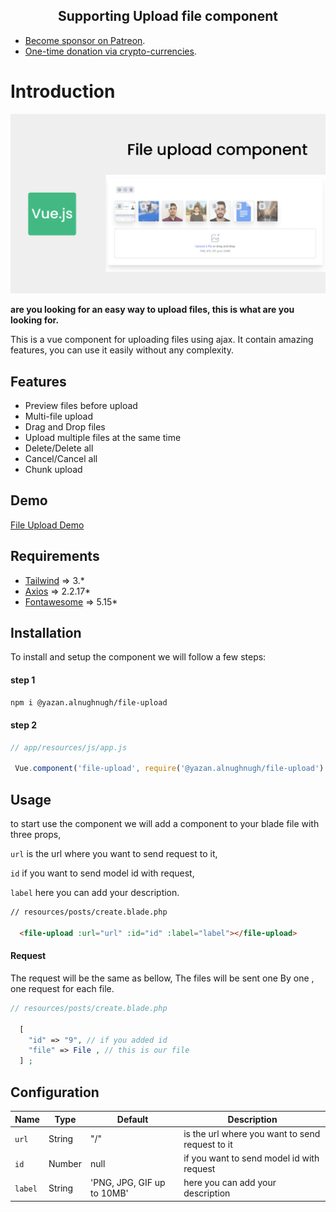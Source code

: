 <h2 align="center">Supporting Upload file component</h2>

- [Become sponsor on Patreon](https://www.patreon.com/yazan_alnughnugh).
- [One-time donation via crypto-currencies](https://github.com/yazan-alnugnugh/laravel-datatable/blob/master/_docs/Donations/crypto/index.md).


# Introduction

<p align="center">
    <img src="art/intro-image.png" alt="laravel-vue-datatable intro image">
</p>

**are you looking for an easy way to upload files, this is what are you looking for.**

This is a vue component for uploading files using ajax. It contain amazing features, you can use it easily without any complexity.
## Features
- Preview files before upload
- Multi-file upload
- Drag and Drop files
- Upload multiple files at the same time
- Delete/Delete all
- Cancel/Cancel all
- Chunk upload

## Demo

 [File Upload Demo](https://packages.tourismcaravan.com/uploads)
 
## Requirements

* [Tailwind](https://tailwindcss.com/) => 3.*
* [Axios](https://github.com/axios/axios) => 2.2.17*
* [Fontawesome](fontawesome.com) => 5.15*


## Installation
   
 
To install and setup the component we will follow a few steps:

#### step 1 
```bash
npm i @yazan.alnughnugh/file-upload
```
#### step 2 
```javascript
// app/resources/js/app.js

 Vue.component('file-upload', require('@yazan.alnughnugh/file-upload').default);
```


## Usage
   
to start use the component we will add a component to your blade file with three props, 

   ```url``` is the url where you want to send request to it,
   
   ```id``` if you want to send model id with request,
   
   ```label``` here you can add your description.
   
```html
// resources/posts/create.blade.php

  <file-upload :url="url" :id="id" :label="label"></file-upload>

```

#### Request
The request will be the same as bellow, The files will be sent one By one , one request for each file.

```php
// resources/posts/create.blade.php

  [
    "id" => "9", // if you added id
    "file" => File , // this is our file
  ] ;   

```

## Configuration


| Name | Type | Default | Description  
| --- | --- | --- | --- |
| `url ` | String | "/" | is the url where you want to send request to it  |
| `id` | Number | null |  if you want to send model id with request |
| `label` | String | 'PNG, JPG, GIF up to 10MB' | here you can add your description |
